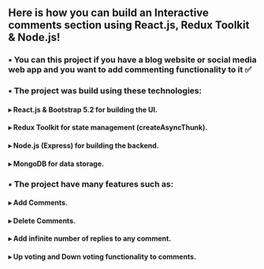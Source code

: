 ## Here is how you can build an Interactive comments section using React.js, Redux Toolkit & Node.js!

### ▪ You can this project if you have a blog website or social media web app and you want to add commenting functionality to it ✅

### ▪ The project was build using these technologies:

#### ▸ React.js & Bootstrap 5.2 for building the UI.
#### ▸ Redux Toolkit for state management (createAsyncThunk).
#### ▸ Node.js (Express) for building the backend.
#### ▸ MongoDB for data storage.

### ▪ The project have many features such as:

#### ▸ Add Comments.
#### ▸ Delete Comments.
#### ▸ Add infinite number of replies to any comment.
#### ▸ Up voting and Down voting functionality to comments.
